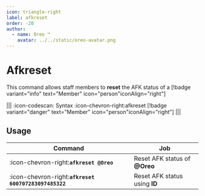 ```yaml
---
icon: triangle-right
label: afkreset
order: -20
author:
  - name: Oreo ™
    avatar: ../../static/oreo-avatar.png
---
```


# Afkreset

This command allows staff members to **reset** the AFK status of a [!badge variant="info" text="Member" icon="person"iconAlign="right"]

||| :icon-codescan: Syntax
:icon-chevron-right:afkreset [!badge variant="danger" text="Member" icon="person"iconAlign="right"]
|||

## Usage

| Command                                               | Job                           |
| ----------------------------------------------------- | ----------------------------- |
| :icon-chevron-right:**`afkreset @Oreo`**              | Reset AFK status of **@Oreo** |
| :icon-chevron-right:**`afkreset 600707283097485322`** | Reset AFK status using **ID** |
